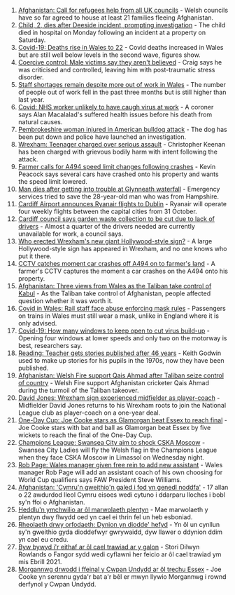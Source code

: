 1. [Afghanistan: Call for refugees help from all UK councils](https://www.bbc.co.uk/news/uk-wales-58246941) - Welsh councils have so far agreed to house at least 21 families fleeing Afghanistan.
2. [Child, 2, dies after Deeside incident, prompting investigation](https://www.bbc.co.uk/news/uk-wales-58246055) - The child died in hospital on Monday following an incident at a property on Saturday.
3. [Covid-19: Deaths rise in Wales to 22](https://www.bbc.co.uk/news/uk-wales-58244250) - Covid deaths increased in Wales but are still well below levels in the second wave, figures show.
4. [Coercive control: Male victims say they aren't believed](https://www.bbc.co.uk/news/uk-wales-58233300) - Craig says he was criticised and controlled, leaving him with post-traumatic stress disorder.
5. [Staff shortages remain despite more out of work in Wales](https://www.bbc.co.uk/news/uk-wales-58241503) - The number of people out of work fell in the past three months but is still higher than last year.
6. [Covid: NHS worker unlikely to have caugh virus at work](https://www.bbc.co.uk/news/uk-wales-58241511) - A coroner says Alan Macalalad's suffered health issues before his death from natural causes.
7. [Pembrokeshire woman injured in American bulldog attack](https://www.bbc.co.uk/news/uk-wales-58248554) - The dog has been put down and police have launched an investigation.
8. [Wrexham: Teenager charged over serious assault](https://www.bbc.co.uk/news/uk-wales-58241025) - Christopher Keenan has been charged with grievous bodily harm with intent following the attack.
9. [Farmer calls for A494 speed limit changes following crashes](https://www.bbc.co.uk/news/uk-wales-58235362) - Kevin Peacock says several cars have crashed onto his property and wants the speed limit lowered.
10. [Man dies after getting into trouble at Glynneath waterfall](https://www.bbc.co.uk/news/uk-wales-58241512) - Emergency services tried to save the 28-year-old man who was from Hampshire.
11. [Cardiff Airport announces Ryanair flights to Dublin](https://www.bbc.co.uk/news/uk-wales-58246062) - Ryanair will operate four weekly flights between the capital cities from 31 October.
12. [Cardiff council says garden waste collection to be cut due to lack of drivers](https://www.bbc.co.uk/news/uk-wales-58235359) - Almost a quarter of the drivers needed are currently unavailable for work, a council says.
13. [Who erected Wrexham's new giant Hollywood-style sign?](https://www.bbc.co.uk/news/uk-wales-58248494) - A large Hollywood-style sign has appeared in Wrexham, and no one knows who put it there.
14. [CCTV catches moment car crashes off A494 on to farmer's land](https://www.bbc.co.uk/news/uk-wales-58243619) - A farmer's CCTV captures the moment a car crashes on the A494 onto his property.
15. [Afghanistan: Three views from Wales as the Taliban take control of Kabul](https://www.bbc.co.uk/news/uk-wales-58238554) - As the Taliban take control of Afghanistan, people affected question whether it was worth it.
16. [Covid in Wales: Rail staff face abuse enforcing mask rules](https://www.bbc.co.uk/news/uk-wales-58205655) - Passengers on trains in Wales must still wear a mask, unlike in England where it is only advised.
17. [Covid-19: How many windows to keep open to cut virus build-up](https://www.bbc.co.uk/news/uk-wales-58204733) - Opening four windows at lower speeds and only two on the motorway is best, researchers say.
18. [Reading: Teacher gets stories published after 46 years](https://www.bbc.co.uk/news/uk-wales-58189969) - Keith Godwin used to make up stories for his pupils in the 1970s, now they have been published.
19. [Afghanistan: Welsh Fire support Qais Ahmad after Taliban seize control of country](https://www.bbc.co.uk/sport/cricket/58249387) - Welsh Fire support Afghanistan cricketer Qais Ahmad during the turmoil of the Taliban takeover.
20. [David Jones: Wrexham sign experienced midfielder as player-coach](https://www.bbc.co.uk/sport/football/58249390) - Midfielder David Jones returns to his Wrexham roots to join the National League club as player-coach on a one-year deal.
21. [One-Day Cup: Joe Cooke stars as Glamorgan beat Essex to reach final](https://www.bbc.co.uk/sport/cricket/58230489) - Joe Cooke stars with bat and ball as Glamorgan beat Essex by five wickets to reach the final of the One-Day Cup.
22. [Champions League: Swansea City aim to shock CSKA Moscow](https://www.bbc.co.uk/sport/football/58236559) - Swansea City Ladies will fly the Welsh flag in the Champions League when they face CSKA Moscow in Limassol on Wednesday night.
23. [Rob Page: Wales manager given free rein to add new assistant](https://www.bbc.co.uk/sport/football/58230499) - Wales manager Rob Page will add an assistant coach of his own choosing for World Cup qualifiers says FAW President Steve Williams.
24. [Afghanistan: 'Cymru'n gweithio'n galed i fod yn genedl noddfa'](https://www.bbc.co.uk/newyddion/58236934) - 17 allan o 22 awdurdod lleol Cymru eisoes wedi cytuno i ddarparu lloches i bobl sy'n ffoi o Afghanistan.
25. [Heddlu'n ymchwilio ar ôl marwolaeth plentyn](https://www.bbc.co.uk/newyddion/58236939) - Mae marwolaeth y plentyn dwy flwydd oed yn cael ei thrin fel un heb esboniad.
26. [Rheolaeth drwy orfodaeth: Dynion yn diodde' hefyd](https://www.bbc.co.uk/newyddion/58236852) - Yn ôl un cynllun sy'n gweithio gyda dioddefwyr gwrywaidd, dyw llawer o ddynion ddim yn cael eu credu.
27. [Byw bywyd i'r eithaf ar ôl cael trawiad ar y galon](https://www.bbc.co.uk/newyddion/58246235) - Stori Dilwyn Rowlands o Fangor sydd wedi cyflawni her feicio ar ôl cael trawiad ym mis Ebrill 2021.
28. [Morgannwg drwodd i ffeinal y Cwpan Undydd ar ôl trechu Essex](https://www.bbc.co.uk/newyddion/58233591) - Joe Cooke yn serennu gyda'r bat a'r bêl er mwyn llywio Morgannwg i rownd derfynol y Cwpan Undydd.
